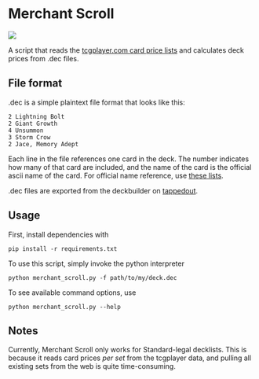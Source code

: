 Merchant Scroll
===============

![](http://gatherer.wizards.com/Handlers/Image.ashx?multiverseid=2951&type=card)

A script that reads the
[tcgplayer.com card price lists](http://magic.tcgplayer.com/magic_price_guides.asp)
and calculates deck prices from .dec files.

File format
-----------

.dec is a simple plaintext file format that looks like this:

    2 Lightning Bolt
    2 Giant Growth
    4 Unsummon
    3 Storm Crow
    2 Jace, Memory Adept

Each line in the file references one card in the deck. The number indicates
how many of that card are included, and the name of the card is the official
ascii name of the card. For official name reference, use
[these lists](http://magic.tcgplayer.com/magic_price_guides.asp).

.dec files are exported from the deckbuilder on
[tappedout](http://tappedout.net).

Usage
-----

First, install dependencies with

    pip install -r requirements.txt

To use this script, simply invoke the python interpreter

    python merchant_scroll.py -f path/to/my/deck.dec

To see available command options, use

    python merchant_scroll.py --help

Notes
-----

Currently, Merchant Scroll only works for Standard-legal decklists. This is
because it reads card prices *per set* from the tcgplayer data, and pulling
all existing sets from the web is quite time-consuming.
